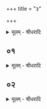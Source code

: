 +++
title = "३"

+++
<details><summary>मूलम् - श्रीधरादि</summary>

१०.6.३
</details>

## ०१
<details><summary>मूलम् - श्रीधरादि</summary>

सत्यं ब्रह्मेत्यु᳘पासीत॥  
(ता᳘ ऽथ) अ᳘थ ख᳘लु क्रतुम᳘यो ऽयं पु᳘रुषः स या᳘वत्क्रतुरय᳘मस्मा᳘ल्लोकात्प्रै᳘त्येवं क्रतु᳘र्हामुं᳘ लोकं प्रे᳘त्याभिस᳘म्भवति॥
</details>

## ०२
<details><summary>मूलम् - श्रीधरादि</summary>

स᳘ ऽआत्मा᳘नमु᳘पासीत॥  
मनोम᳘यं प्राण᳘शरीरं भा᳘रूपमाकाशा᳘त्मानं कामरूपि᳘णं म᳘नोजवसᳫँ᳭ सत्य᳘संकल्पᳫँ᳭ स᳘त्यधृतिᳫँ᳭[[!!]] स᳘र्व्वगन्धᳫँ᳭ स᳘र्व्वरसᳫँ᳭ स᳘र्व्वा ऽअ᳘नु दि᳘शः प्र᳘भूतᳫँ᳭ स᳘र्व्वमिद᳘म᳘भ्याप्त᳘मवाक्क᳘मनादरं य᳘था व्व्रीहि᳘र्वा य᳘वो वा श्यामा᳘को वा श्यामाकतण्डुलो᳘ वैव᳘मय᳘मन्त᳘रात्मन्पु᳘रुषो हिरण्म᳘यो य᳘था ज्यो᳘तिरधूम᳘मेवं ज्या᳘यान्दिवो ज्या᳘यानाकाशाज्ज्या᳘यानस्यै᳘ पृथिव्यै ज्या᳘यान्त्स᳘र्व्वेभ्यो भूते᳘भ्यः स᳘ प्राण᳘स्या᳘त्मैष᳘ म ऽआ᳘त्मैत᳘मित᳘ ऽआत्मा᳘नं प्रे᳘त्याभिस᳘म्भविष्यामी᳘ति य᳘स्य स्या᳘दद्धा न᳘ व्विचिकित्सा ऽस्ती᳘ति ह स्माह शा᳘ण्डिल्य ऽएव᳘मेतदि᳘ति॥
</details>